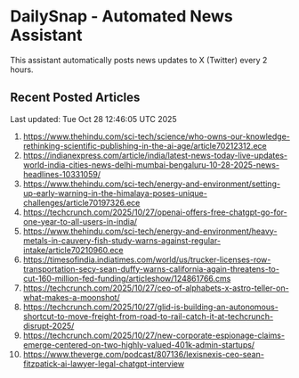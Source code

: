 # DailySnap - Automated News Assistant

This assistant automatically posts news updates to X (Twitter) every 2 hours.

## Recent Posted Articles

Last updated: Tue Oct 28 12:46:05 UTC 2025

1. https://www.thehindu.com/sci-tech/science/who-owns-our-knowledge-rethinking-scientific-publishing-in-the-ai-age/article70212312.ece
2. https://indianexpress.com/article/india/latest-news-today-live-updates-world-india-cities-news-delhi-mumbai-bengaluru-10-28-2025-news-headlines-10331059/
3. https://www.thehindu.com/sci-tech/energy-and-environment/setting-up-early-warning-in-the-himalaya-poses-unique-challenges/article70197326.ece
4. https://techcrunch.com/2025/10/27/openai-offers-free-chatgpt-go-for-one-year-to-all-users-in-india/
5. https://www.thehindu.com/sci-tech/energy-and-environment/heavy-metals-in-cauvery-fish-study-warns-against-regular-intake/article70210960.ece
6. https://timesofindia.indiatimes.com/world/us/trucker-licenses-row-transportation-secy-sean-duffy-warns-california-again-threatens-to-cut-160-million-fed-funding/articleshow/124861766.cms
7. https://techcrunch.com/2025/10/27/ceo-of-alphabets-x-astro-teller-on-what-makes-a-moonshot/
8. https://techcrunch.com/2025/10/27/glid-is-building-an-autonomous-shortcut-to-move-freight-from-road-to-rail-catch-it-at-techcrunch-disrupt-2025/
9. https://techcrunch.com/2025/10/27/new-corporate-espionage-claims-emerge-centered-on-two-highly-valued-401k-admin-startups/
10. https://www.theverge.com/podcast/807136/lexisnexis-ceo-sean-fitzpatick-ai-lawyer-legal-chatgpt-interview
